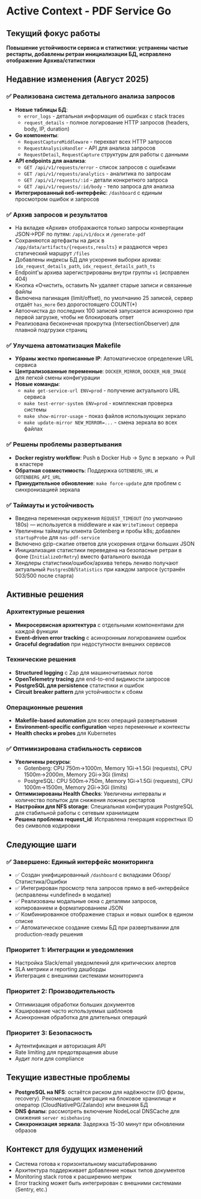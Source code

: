 # Active Context - PDF Service Go

## Текущий фокус работы
**Повышение устойчивости сервиса и статистики: устранены частые рестарты, добавлены ретраи инициализации БД, исправлено отображение Архива/статистики**

## Недавние изменения (Август 2025)

### ✅ Реализована система детального анализа запросов
- **Новые таблицы БД**: 
  - `error_logs` - детальная информация об ошибках с stack traces
  - `request_details` - полное логирование HTTP запросов (headers, body, IP, duration)
- **Go компоненты**:
  - `RequestCaptureMiddleware` - перехват всех HTTP запросов
  - `RequestAnalysisHandler` - API для анализа запросов
  - `RequestDetail`, `RequestCapture` структуры для работы с данными
- **API endpoints для анализа**:
  - `GET /api/v1/requests/error` - список запросов с ошибками
  - `GET /api/v1/requests/analytics` - аналитика по запросам
  - `GET /api/v1/requests/:id` - детали конкретного запроса
  - `GET /api/v1/requests/:id/body` - тело запроса для анализа
- **Интегрированный веб-интерфейс**: `/dashboard` с единым просмотром ошибок и запросов

### ✅ Архив запросов и результатов
- На вкладке «Архив» отображаются только запросы конвертации JSON→PDF по путям: `/api/v1/docx` и `/generate-pdf`
- Сохраняются артефакты на диск в `/app/data/artifacts/{requests,results}` и раздаются через статический маршрут `/files`
- Добавлены индексы БД для ускорения выборки архива: `idx_request_details_path`, `idx_request_details_path_ts`
- Endpoint'ы архива зарегистрированы внутри группы `v1` (исправлен 404)
- Кнопка «Очистить, оставить N» удаляет старые записи и связанные файлы
- Включена пагинация (limit/offset), по умолчанию 25 записей, сервер отдаёт `has_more` без дорогостоящего COUNT(*)
- Автоочистка до последних 100 записей запускается асинхронно при первой загрузке, чтобы не блокировать ответ
- Реализована бесконечная прокрутка (IntersectionObserver) для плавной подгрузки страниц

### ✅ Улучшена автоматизация Makefile
- **Убраны жестко прописанные IP**: Автоматическое определение URL сервиса
- **Централизованные переменные**: `DOCKER_MIRROR`, `DOCKER_HUB_IMAGE` для легкой смены конфигурации
- **Новые команды**:
  - `make get-service-url ENV=prod` - получение актуального URL сервиса
  - `make test-error-system ENV=prod` - комплексная проверка системы
  - `make show-mirror-usage` - показ файлов использующих зеркало
  - `make update-mirror NEW_MIRROR=...` - смена зеркала во всех файлах

### ✅ Решены проблемы развертывания
- **Docker registry workflow**: Push в Docker Hub → Sync в зеркало → Pull в кластере
- **Обратная совместимость**: Поддержка `GOTENBERG_URL` и `GOTENBERG_API_URL`
- **Принудительное обновление**: `make force-update` для проблем с синхронизацией зеркала

### ✅ Таймауты и устойчивость
- Введена переменная окружения `REQUEST_TIMEOUT` (по умолчанию 180s) — используется в middleware и как `WriteTimeout` сервера
- Увеличены таймауты клиента Gotenberg и пробы k8s; добавлен `startupProbe` для `nas-pdf-service`
- Включено gzip-сжатие ответов для ускорения отдачи больших JSON
- Инициализация статистики переведена на безопасные ретраи в фоне (`InitializeOrRetry`) вместо фатального выхода
- Хендлеры статистики/ошибок/архива теперь лениво получают актуальный `PostgresDB`/`Statistics` при каждом запросе (устранён 503/500 после старта)

## Активные решения

### Архитектурные решения
- **Микросервисная архитектура** с отдельными компонентами для каждой функции
- **Event-driven error tracking** с асинхронным логированием ошибок
- **Graceful degradation** при недоступности внешних сервисов

### Технические решения
- **Structured logging** с Zap для машиночитаемых логов
- **OpenTelemetry tracing** для end-to-end видимости запросов
- **PostgreSQL для persistence** статистики и ошибок
- **Circuit breaker pattern** для устойчивости к сбоям

### Операционные решения
- **Makefile-based automation** для всех операций развертывания
- **Environment-specific configuration** через переменные и контексты
- **Health checks и probes** для Kubernetes

### ✅ Оптимизирована стабильность сервисов
- **Увеличены ресурсы**: 
  - Gotenberg: CPU 750m→1000m, Memory 1Gi→1.5Gi (requests), CPU 1500m→2000m, Memory 2Gi→3Gi (limits)
  - PostgreSQL: CPU 500m→750m, Memory 1Gi→1.5Gi (requests), CPU 1000m→1500m, Memory 2Gi→3Gi (limits)
- **Оптимизированы Health Checks**: Увеличены интервалы и количество попыток для снижения ложных рестартов
- **Настройки для NFS storage**: Специальная конфигурация PostgreSQL для стабильной работы с сетевым хранилищем
- **Решена проблема request_id**: Исправлена генерация корректных ID без символов кодировки

## Следующие шаги

### ✅ Завершено: Единый интерфейс мониторинга 
- ✅ Создан унифицированный `/dashboard` с вкладками Обзор/Статистика/Ошибки
- ✅ Интегрирован просмотр тела запросов прямо в веб-интерфейсе (исправлены «undefined» в модалке)
- ✅ Реализованы модальные окна с деталями запросов, копированием и форматированием JSON
- ✅ Комбинированное отображение старых и новых ошибок в едином списке
- ✅ Автоматическое создание схемы БД при развертывании для production-ready решения

### Приоритет 1: Интеграции и уведомления
- Настройка Slack/email уведомлений для критических алертов
- SLA метрики и reporting дашборды
- Интеграция с внешними системами мониторинга

### Приоритет 2: Производительность
- Оптимизация обработки больших документов
- Кэширование часто используемых шаблонов
- Асинхронная обработка для длительных операций

### Приоритет 3: Безопасность
- Аутентификация и авторизация API
- Rate limiting для предотвращения abuse
- Аудит логи для compliance

## Текущие известные проблемы
- **PostgreSQL на NFS**: остаётся риском для надёжности (I/O фризы, recovery). Рекомендация: миграция на блоковое хранилище и оператор (CloudNativePG/Zalando) или внешняя БД
- **DNS флапы**: рассмотреть включение NodeLocal DNSCache для снижения `server misbehaving`
- **Синхронизация зеркала**: Задержка 15-30 минут при обновлении образов

## Контекст для будущих изменений
- Система готова к горизонтальному масштабированию
- Архитектура поддерживает добавление новых типов документов
- Monitoring stack готов к расширению метрик
- Error tracking может быть интегрирован с внешними системами (Sentry, etc.)